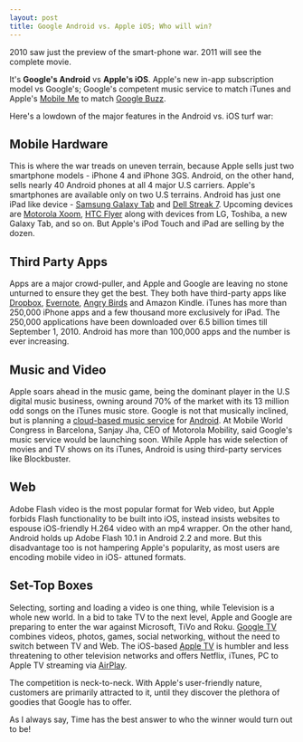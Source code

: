 ```yaml
---
layout: post
title: Google Android vs. Apple iOS; Who will win?
---
```


2010 saw just the preview of the smart-phone war. 2011 will see the complete movie.

It's <strong>Google's Android</strong> vs <strong>Apple's iOS</strong>. Apple's new in-app subscription model vs Google's; Google's competent music service to match iTunes and Apple's <a href="http://www.apple.com/mobileme/">Mobile Me</a> to match <a href="http://www.google.com/buzz">Google Buzz</a>.

Here's a lowdown of the major features in the Android vs. iOS turf war:

## Mobile Hardware

This is where the war treads on uneven terrain, because Apple sells just two smartphone models - iPhone 4 and iPhone 3GS. Android, on the other hand, sells nearly 40 Android phones at all 4 major U.S carriers. Apple's smartphones are available only on two U.S terrains. Android has just one iPad like device - <a href="http://www.pcworld.com/article/210376/samsungs_galaxy_tab_tmobile_version_elegant_promising_android_tablet.html">Samsung Galaxy Tab</a> and <a href="http://www.engadget.com/2011/01/31/dell-streak-7-review/">Dell Streak 7</a>. Upcoming devices are <a href="http://www.techradar.com/news/mobile-computing/motorola-xoom-vs-ipad-vs-playbook-924569">Motorola Xoom</a>, <a href="http://www.pcworld.com/article/219659/htc_flyer_gets_official.html">HTC Flyer</a> along with devices from LG, Toshiba, a new Galaxy Tab, and so on. But Apple's iPod Touch and iPad are selling by the dozen. 

## Third Party Apps

Apps are a major crowd-puller, and Apple and Google are leaving no stone unturned to ensure they get the best. They both have third-party apps like <a href="http://www.dropbox.com/">Dropbox</a>, <a href="http://www.evernote.com/">Evernote</a>, <a href="http://angrybirds.com/">Angry Birds</a> and Amazon Kindle. iTunes has more than 250,000 iPhone apps and a few thousand more exclusively for iPad. The 250,000 applications have been downloaded over 6.5 billion times till September 1, 2010. Android has more than 100,000 apps and the number is ever increasing. 

## Music and Video

Apple soars ahead in the music game, being the dominant player in the U.S digital music business, owning around 70% of the market with its 13 million odd songs on the iTunes music store. Google is not that musically inclined, but is planning a <a href="http://www.pcworld.com/article/204973/google_music_may_be_a_smash_hit_for_android.html">cloud-based music service</a> for <a href="http://www.android.com/">Android</a>. At Mobile World Congress in Barcelona, Sanjay Jha, CEO of Motorola Mobility, said Google's music service would be launching soon. While Apple has wide selection of movies and TV shows on its iTunes, Android is using third-party services like Blockbuster.

## Web

Adobe Flash video is the most popular format for Web video, but Apple forbids Flash functionality to be built into iOS, instead insists websites to espouse iOS-friendly H.264 video with an mp4 wrapper. On the other hand, Android holds up Adobe Flash 10.1 in Android 2.2 and more. But this disadvantage too is not hampering Apple's popularity, as most users are encoding mobile video in iOS- attuned formats. 

## Set-Top Boxes

Selecting, sorting and loading a video is one thing, while Television is a whole new world. In a bid to take TV to the next level, Apple and Google are preparing to enter the war against Microsoft, TiVo and Roku. <a href="http://www.google.com/tv/features.html">Google TV</a> combines videos, photos, games, social networking, without the need to switch between TV and Web. The iOS-based <a href="http://www.apple.com/appletv/">Apple TV</a> is humbler and less threatening to other television networks and offers Netflix, iTunes, PC to Apple TV streaming via <a href="http://www.apple.com/itunes/airplay/">AirPlay</a>. 

The competition is neck-to-neck. With Apple's user-friendly nature, customers are primarily attracted to it, until they discover the plethora of goodies that Google has to offer. 

As I always say, Time has the best answer to who the winner would turn out to be!